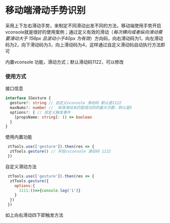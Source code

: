 <!--
 * @Author: xuxueliang
 * @Date: 2021-12-20 15:54:28
 * @LastEditTime: 2021-12-20 17:19:37
 * @LastEditors: xuxueliang
 * @Description: 
-->

# 移动端滑动手势识别

采用上下左右滑动手势，来制定不同滑动出发不同的方法，移动端使用手势开启vconsole就是很好的使用案例；通过定义有效的滑动（*每次横向或者纵向滑动需要滑动大于 156px 且波动小于40px 为有效*）方向码，向右滑动码为1，向左滑动码为2，向下滑动码为3，向上滑动码为4，这样通过自定义滑动码自动执行方法即可

内置vconsole 功能，滑动方式；默认滑动码1122，可以修改

### 使用方式

接口信息

```ts
interface IGesture {
  gesture?: string // 自定义vconsole 滑动码 默认是1122
  maxNums?: number //  有效滑动未匹配成功的的最大次数，默认是5
  options?: { // 自定义触发事件
    [propsName: string]: () => boolean
  }
}
```

使用内置功能

```js
 ztTools.use(['gesture']).then(res => {
  ztTools.gesture() // 开启vsconsole 滑动码 1122
 })
```

自定义滑动方法

```js
 ztTools.use(['gesture']).then(res => {
  ztTools.gesture({
    options:{
      1111:()=>{console.log('1')}
    }
  }) 
 })
```

如上向右滑动四下即触发方法
